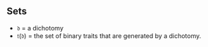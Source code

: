 ## Sets

- $\mathfrak{d}$ = a dichotomy
- $\mathfrak{t}(\mathfrak{d})$ = the set of binary traits that are generated by a dichotomy.
